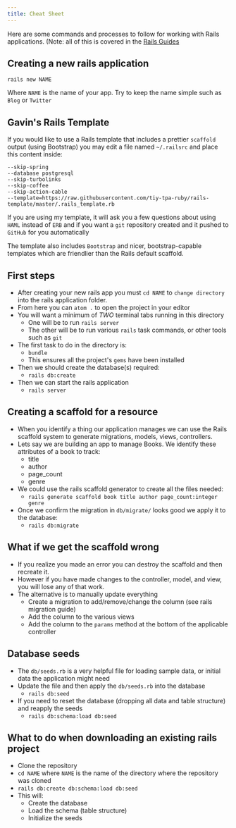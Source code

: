 ```yaml
---
title: Cheat Sheet
---
```


Here are some commands and processes to follow for working with Rails
applications. (Note: all of this is covered in the
[Rails Guides](http://guides.rubyonrails.org)

## Creating a new rails application

```shell
rails new NAME
```

Where `NAME` is the name of your app. Try to keep the name simple such as `Blog`
or `Twitter`

## Gavin's Rails Template

If you would like to use a Rails template that includes a prettier `scaffold`
output (using Bootstrap) you may edit a file named `~/.railsrc` and place this
content inside:

```
--skip-spring
--database postgresql
--skip-turbolinks
--skip-coffee
--skip-action-cable
--template=https://raw.githubusercontent.com/tiy-tpa-ruby/rails-template/master/.rails_template.rb
```

If you are using my template, it will ask you a few questions about using `HAML`
instead of `ERB` and if you want a `git` repository created and it pushed to
`GitHub` for you automatically

The template also includes `Bootstrap` and nicer, bootstrap-capable templates
which are friendlier than the Rails default scaffold.

## First steps

- After creating your new rails app you must `cd NAME` to `change directory`
  into the rails application folder.
- From here you can `atom .` to open the project in your editor
- You will want a minimum of _TWO_ terminal tabs running in this directory
  - One will be to run `rails server`
  - The other will be to run various `rails` task commands, or other tools such
    as `git`
- The first task to do in the directory is:
  - `bundle`
  - This ensures all the project's `gems` have been installed
- Then we should create the database(s) required:
  - `rails db:create`
- Then we can start the rails application
  - `rails server`

## Creating a scaffold for a resource

- When you identify a thing our application manages we can use the Rails
  scaffold system to generate migrations, models, views, controllers.
- Lets say we are building an app to manage Books. We identify these attributes
  of a book to track:
  - title
  - author
  - page_count
  - genre
- We could use the rails scaffold generator to create all the files needed:
  - `rails generate scaffold book title author page_count:integer genre`
- Once we confirm the migration in `db/migrate/` looks good we apply it to the
  database:
  - `rails db:migrate`

## What if we get the scaffold wrong

- If you realize you made an error you can destroy the scaffold and then
  recreate it.
- However if you have made changes to the controller, model, and view, you will
  lose any of that work.
- The alternative is to manually update everything
  - Create a migration to add/remove/change the column (see rails migration
    guide)
  - Add the column to the various views
  - Add the column to the `params` method at the bottom of the applicable
    controller

## Database seeds

- The `db/seeds.rb` is a very helpful file for loading sample data, or initial
  data the application might need
- Update the file and then apply the `db/seeds.rb` into the database
  - `rails db:seed`
- If you need to reset the database (dropping all data and table structure) and
  reapply the seeds
  - `rails db:schema:load db:seed`

## What to do when downloading an existing rails project

- Clone the repository
- `cd NAME` where `NAME` is the name of the directory where the repository was
  cloned
- `rails db:create db:schema:load db:seed`
- This will:
  - Create the database
  - Load the schema (table structure)
  - Initialize the seeds

